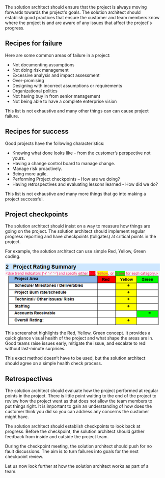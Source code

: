 The solution architect should ensure that the project is always moving forwards towards the project's goals. The solution architect should establish good practices that ensure the customer and team members know where the project is and are aware of any issues that affect the project's progress.

## Recipes for failure

Here are some common areas of failure in a project:

- Not documenting assumptions
- Not doing risk management
- Excessive analysis and impact assessment
- Over-promising
- Designing with incorrect assumptions or requirements
- Organizational politics
- Not having buy in from senior management
- Not being able to have a complete enterprise vision

This list is not exhaustive and many other things can can cause project failure.

## Recipes for success

Good projects have the following characteristics:

- Knowing what done looks like - from the customer’s perspective not yours.
- Having a change control board to manage change.
- Manage risk proactively.
- Being more agile.
- Performing Project checkpoints – How are we doing?
- Having retrospectives and evaluating lessons learned - How did we do?

This list is not exhaustive and many more things that go into making a project successful.

## Project checkpoints

The solution architect should insist on a way to measure how things are going on the project. The solution architect should implement regular progress reporting and have checkpoints (tollgates) at critical points in the project.

For example, the solution architect can use simple Red, Yellow, Green coding.

![Screenshot of project health checklist scorecard.](../media/4-project-health.png)

This screenshot highlights the Red, Yellow, Green concept.  It provides a quick glance visual health of the project and what shape the areas are in. Good teams raise issues early, mitigate the issue, and escalate to red without last-minute surprises.

This exact method doesn’t have to be used, but the solution architect should agree on a simple health check process.

## Retrospectives

The solution architect should evaluate how the project performed at regular points in the project. There is little point waiting to the end of the project to review how the project went as that does not allow the team members to put things right. It is important to gain an understanding of how does the customer think you did so you can address any concerns the customer might have.

The solution architect should establish checkpoints to look back at progress. Before the checkpoint, the solution architect should gather feedback from inside and outside the project team.

During the checkpoint meeting, the solution architect should push for no fault discussions. The aim is to turn failures into goals for the next checkpoint review.

Let us now look further at how the solution architect works as part of a team.
